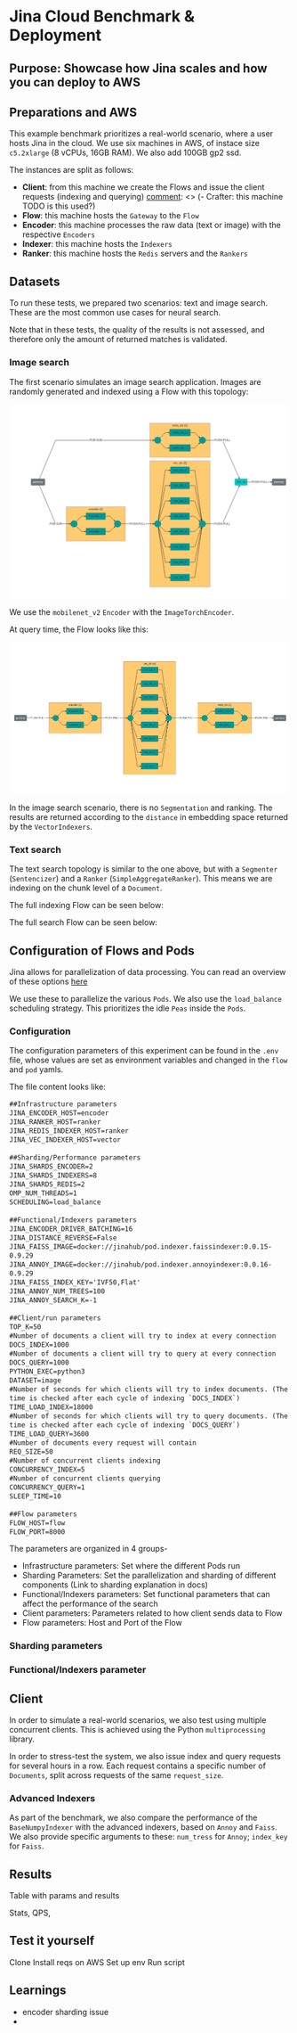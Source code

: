 # Jina Cloud Benchmark & Deployment

[comment]: <> (TODO how do we sell this?)

## Purpose: Showcase how Jina scales and how you can deploy to AWS

## Preparations and AWS

This example benchmark prioritizes a real-world scenario, where a user hosts Jina in the cloud. We use six machines in AWS, of instace size `c5.2xlarge` (8 vCPUs, 16GB RAM). We also add 100GB gp2 ssd.

The instances are split as follows:

- **Client**: from this machine we create the Flows and issue the client requests (indexing and querying)
[comment]: <> (- Crafter: this machine TODO is this used?)
- **Flow**: this machine hosts the `Gateway` to the `Flow`
- **Encoder**: this machine processes the raw data (text or image) with the respective `Encoders`
- **Indexer**: this machine hosts the `Indexers`
- **Ranker**: this machine hosts the `Redis` servers and the `Rankers`

## Datasets

To run these tests, we prepared two scenarios: text and image search. These are the most common use cases for neural search. 

Note that in these tests, the quality of the results is not assessed, and therefore only the amount of returned matches is validated.

### Image search

The first scenario simulates an image search application. Images are randomly generated and indexed using a Flow with this topology:

![Image Index Flow](image_index_flow.png)

We use the `mobilenet_v2` `Encoder` with the `ImageTorchEncoder`.

At query time, the Flow looks like this:

![Image Query Flow](image_query_flow.png)

In the image search scenario, there is no `Segmentation` and ranking. The results are returned according to the `distance` in embedding space returned by the `VectorIndexers`. 

### Text search

The text search topology is similar to the one above, but with a `Segmenter` (`Sentencizer`) and a `Ranker` (`SimpleAggregateRanker`). This means we are indexing on the chunk level of a `Document`. 

The full indexing Flow can be seen below:

[comment]: <> (TODO)

The full search Flow can be seen below:

[comment]: <> (TODO)

## Configuration of Flows and Pods

Jina allows for parallelization of data processing. You can read an overview of these options [here](link)

[comment]: <> (TODO link)

We use these to parallelize the various `Pods`. We also use the `load_balance` scheduling strategy. This prioritizes the idle `Peas` inside the `Pods`.    

### Configuration

The configuration parameters of this experiment can be found in the `.env` file, whose values are set as environment variables and changed in the `flow` and `pod` yamls.

The file content looks like:

```
##Infrastructure parameters
JINA_ENCODER_HOST=encoder
JINA_RANKER_HOST=ranker
JINA_REDIS_INDEXER_HOST=ranker
JINA_VEC_INDEXER_HOST=vector

##Sharding/Performance parameters
JINA_SHARDS_ENCODER=2
JINA_SHARDS_INDEXERS=8
JINA_SHARDS_REDIS=2
OMP_NUM_THREADS=1
SCHEDULING=load_balance

##Functional/Indexers parameters
JINA_ENCODER_DRIVER_BATCHING=16
JINA_DISTANCE_REVERSE=False
JINA_FAISS_IMAGE=docker://jinahub/pod.indexer.faissindexer:0.0.15-0.9.29
JINA_ANNOY_IMAGE=docker://jinahub/pod.indexer.annoyindexer:0.0.16-0.9.29
JINA_FAISS_INDEX_KEY='IVF50,Flat'
JINA_ANNOY_NUM_TREES=100
JINA_ANNOY_SEARCH_K=-1

##Client/run parameters
TOP_K=50
#Number of documents a client will try to index at every connection
DOCS_INDEX=1000
#Number of documents a client will try to query at every connection
DOCS_QUERY=1000
PYTHON_EXEC=python3
DATASET=image
#Number of seconds for which clients will try to index documents. (The time is checked after each cycle of indexing `DOCS_INDEX`)
TIME_LOAD_INDEX=18000
#Number of seconds for which clients will try to query documents. (The time is checked after each cycle of indexing `DOCS_QUERY`)
TIME_LOAD_QUERY=3600
#Number of documents every request will contain
REQ_SIZE=50
#Number of concurrent clients indexing
CONCURRENCY_INDEX=5
#Number of concurrent clients querying
CONCURRENCY_QUERY=1
SLEEP_TIME=10

##Flow parameters
FLOW_HOST=flow
FLOW_PORT=8000
```

The parameters are organized in 4 groups-
- Infrastructure parameters: Set where the different Pods run
- Sharding Parameters: Set the parallelization and sharding of different components (Link to sharding explanation in docs)
- Functional/Indexers parameters: Set functional parameters that can affect the performance of the search
- Client parameters: Parameters related to how client sends data to Flow
- Flow parameters: Host and Port of the Flow

### Sharding parameters

### Functional/Indexers parameter

## Client  

In order to simulate a real-world scenarios, we also test using multiple concurrent clients. This is achieved using the Python `multiprocessing` library.

In order to stress-test the system, we also issue index and query requests for several hours in a row. Each request contains a specific number of `Documents`, split across requests of the same `request_size`.
 
### Advanced Indexers

As part of the benchmark, we also compare the performance of the `BaseNumpyIndexer` with the advanced indexers, based on `Annoy` and `Faiss`. We also provide specific arguments to these: `num_tress` for `Annoy`; `index_key` for `Faiss`.

## Results

Table with params and results

Stats, QPS, 

## Test it yourself

Clone
Install reqs on AWS
Set up env
Run script

## Learnings

- encoder sharding issue
- 